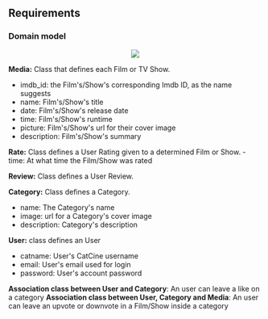 
## Requirements

### Domain model

 <p align="center" justify="center">
  <img src="https://user-images.githubusercontent.com/92693155/224856512-4a52a713-9c50-4f3e-8d33-6fe0156623ab.jpg">
</p>

**Media:** Class that defines each Film or TV Show.
- imdb_id: the Film's/Show's corresponding Imdb ID, as the name suggests
- name: Film's/Show's title
- date: Film's/Show's release date
- time: Film's/Show's runtime
- picture: Film's/Show's url for their cover image
- description: Film's/Show's summary

**Rate:** Class defines a User Rating given to a determined Film or Show.
-time: At what time the Film/Show was rated

**Review:** Class defines a User Review.

**Category:** Class defines a Category.
- name: The Category's name
- image: url for a Category's cover image
- description: Category's description

**User:** class defines an User
- catname: User's CatCine username
- email: User's email used for login
- password: User's account password

**Association class between User and Category**: An user can leave a like on a category
**Association class between User, Category and Media**: An user can leave an upvote or downvote in a Film/Show inside a category
